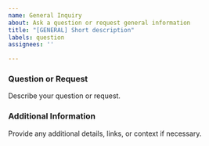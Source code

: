 ```yaml
---
name: General Inquiry
about: Ask a question or request general information
title: "[GENERAL] Short description"
labels: question
assignees: ''

---
```


### Question or Request
Describe your question or request.

### Additional Information
Provide any additional details, links, or context if necessary.
